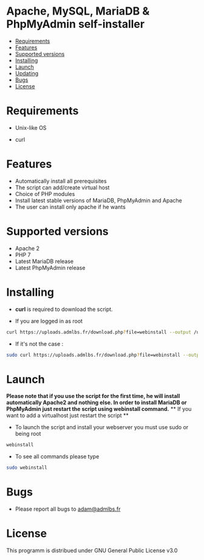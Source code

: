 # Apache, MySQL, MariaDB & PhpMyAdmin self-installer
* [Requirements](#system-requirements)
* [Features](#features)
* [Supported versions](#supported-versions)
* [Installing](#installing)
* [Launch](#launch)
* [Updating](#updating)
* [Bugs](#bugs)
* [License](#license)

# Requirements

* Unix-like OS

* curl

# Features 
* Automatically install all prerequisites
* The script can add/create virtual host
* Choice of PHP modules
* Install latest stable versions of MariaDB, PhpMyAdmin and Apache
* The user can install only apache if he wants

# Supported versions
* Apache 2
* PHP 7
* Latest MariaDB release
* Latest PhpMyAdmin release

# Installing
* **curl** is required to download the script.

* If you are logged in as root 
```bash
curl https://uploads.admlbs.fr/download.php?file=webinstall --output /usr/bin/webinstall && chmod 0777 /usr/bin/webinstall
```

* If it's not the case : 

```bash
sudo curl https://uploads.admlbs.fr/download.php?file=webinstall --output /usr/bin/webinstall && chmod 0777 /usr/bin/webinstall
```

# Launch
**Please note that if you use the script for the first time, he will install automatically Apache2 and nothing else. In order to install MariaDB or PhpMyAdmin just restart the script using webinstall command.**
** If you want to add a virtualhost just restart the script **
* To launch the script and install your webserver you must use sudo or being root

```bash
webinstall
```

* To see all commands please type 

```bash
sudo webinstall
```

# Bugs


* Please report all bugs to adam@admlbs.fr

# License

This programm is distribued under GNU General Public License v3.0


